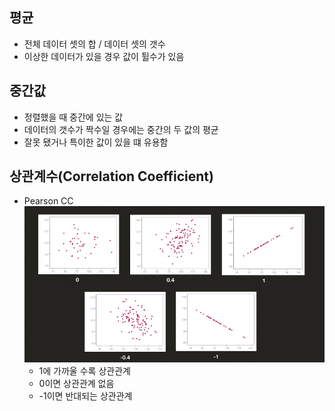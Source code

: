 ## 평균
- 전체 데이터 셋의 합 / 데이터 셋의 갯수
- 이상한 데이터가 있을 경우 값이 튈수가 있음

## 중간값
- 정렬했을 때 중간에 있는 값
- 데이터의 갯수가 짝수일 경우에는 중간의 두 값의 평균
- 잘못 됐거나 특이한 값이 있을 떄 유용함

## 상관계수(Correlation Coefficient)
- Pearson CC
![image](./image/img1.PNG)
    - 1에 가까울 수록 상관관계
    - 0이면 상관관계 없음
    - -1이면 반대되는 상관관계